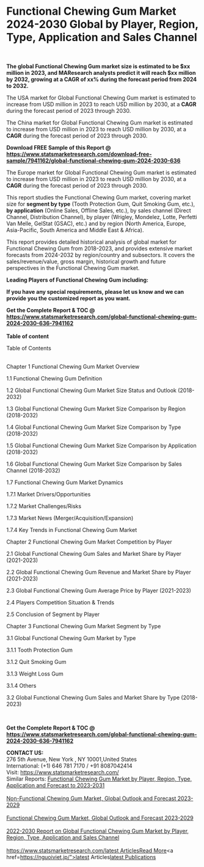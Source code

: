 <h1>Functional Chewing Gum Market 2024-2030 Global by Player, Region, Type, Application and Sales Channel</h1><br/><p><strong>The global Functional Chewing Gum market size is estimated to be $xx million in 2023, and MAResearch analysts predict it will reach $xx million by 2032, growing at a <strong>CAGR</strong> of xx% during the forecast period from 2024 to 2032.</strong></p><p>The USA market for Global Functional Chewing Gum market is estimated to increase from USD million in 2023 to reach USD million by 2030, at a <strong>CAGR</strong> during the forecast period of 2023 through 2030.</p><p>The China market for Global Functional Chewing Gum market is estimated to increase from USD million in 2023 to reach USD million by 2030, at a <strong>CAGR</strong> during the forecast period of 2023 through 2030.</p><p><strong>Download FREE Sample of this Report @ <a href="https://www.statsmarketresearch.com/download-free-sample/7941162/global-functional-chewing-gum-2024-2030-636">https://www.statsmarketresearch.com/download-free-sample/7941162/global-functional-chewing-gum-2024-2030-636</a></strong></p><p>The Europe market for Global Functional Chewing Gum market is estimated to increase from USD million in 2023 to reach USD million by 2030, at a <strong>CAGR</strong> during the forecast period of 2023 through 2030.</p><p>This report studies the Functional Chewing Gum market, covering market size for <strong>segment by type</strong> (Tooth Protection Gum, Quit Smoking Gum, etc.), <strong>by application</strong> (Online Sales, Offline Sales, etc.), by sales channel (Direct Channel, Distribution Channel), by player (Wrigley, Mondelez, Lotte, Perfetti Van Melle, GelStat (GSAC), etc.) and by region (North America, Europe, Asia-Pacific, South America and Middle East & Africa).</p><p>This report provides detailed historical analysis of global market for Functional Chewing Gum from 2018-2023, and provides extensive market forecasts from 2024-2032 by region/country and subsectors. It covers the sales/revenue/value, gross margin, historical growth and future perspectives in the Functional Chewing Gum market.</p><p><strong>Leading Players of Functional Chewing Gum including:</strong></p><p><strong>If you have any special requirements, please let us know and we can provide you the customized report as you want.</strong></p><div><b>Get the Complete Report & TOC @ <a href="https://www.statsmarketresearch.com/global-functional-chewing-gum-2024-2030-636-7941162">https://www.statsmarketresearch.com/global-functional-chewing-gum-2024-2030-636-7941162</a></b></div><br><b>Table of content</b><p>Table of Contents<br />
 
 <br />
 
 Chapter 1 Functional Chewing Gum Market Overview<br />
 
  1.1 Functional Chewing Gum Definition<br />
 
  1.2 Global Functional Chewing Gum Market Size Status and Outlook (2018-2032)<br />
 
  1.3 Global Functional Chewing Gum Market Size Comparison by Region (2018-2032)<br />
 
  1.4 Global Functional Chewing Gum Market Size Comparison by Type (2018-2032)<br />
 
  1.5 Global Functional Chewing Gum Market Size Comparison by Application (2018-2032)<br />
 
  1.6 Global Functional Chewing Gum Market Size Comparison by Sales Channel (2018-2032)<br />
 
  1.7 Functional Chewing Gum Market Dynamics<br />
 
  1.7.1 Market Drivers/Opportunities<br />
 
  1.7.2 Market Challenges/Risks<br />
 
  1.7.3 Market News (Merger/Acquisition/Expansion)<br />
 
  1.7.4 Key Trends in Functional Chewing Gum Market<br />
 
 Chapter 2 Functional Chewing Gum Market Competition by Player<br />
 
  2.1 Global Functional Chewing Gum Sales and Market Share by Player (2021-2023)<br />
 
  2.2 Global Functional Chewing Gum Revenue and Market Share by Player (2021-2023)<br />
 
  2.3 Global Functional Chewing Gum Average Price by Player (2021-2023)<br />
 
  2.4 Players Competition Situation & Trends<br />
 
  2.5 Conclusion of Segment by Player<br />
 
 Chapter 3 Functional Chewing Gum Market Segment by Type<br />
 
  3.1 Global Functional Chewing Gum Market by Type<br />
 
  3.1.1 Tooth Protection Gum<br />
 
  3.1.2 Quit Smoking Gum<br />
 
  3.1.3 Weight Loss Gum<br />
 
  3.1.4 Others<br />
 
  3.2 Global Functional Chewing Gum Sales and Market Share by Type (2018-2023)<br />
 
 <br><div><b>Get the Complete Report & TOC @ <a href="https://www.statsmarketresearch.com/global-functional-chewing-gum-2024-2030-636-7941162">https://www.statsmarketresearch.com/global-functional-chewing-gum-2024-2030-636-7941162</a></b></div></p> <b>CONTACT US:</b><br>276 5th Avenue, New York , NY 10001,United States<br>International: (+1) 646 781 7170 / +91 8087042414<br>Visit: <a href="https://www.statsmarketresearch.com/">https://www.statsmarketresearch.com/</a><br>Similar Reports: <a href="https://www.statsmarketresearch.com/global-functional-chewing-gum-2024-2030-636-7941162">Functional Chewing Gum Market by Player, Region, Type, Application and Forecast to 2023-2031 </a><br/><br/><a href="https://www.statsmarketresearch.com/global-functional-chewing-gum-2024-2030-636-7941162">Non-Functional Chewing Gum Market, Global Outlook and Forecast 2023-2029</a><br/><br/><a href="https://www.statsmarketresearch.com/global-functional-chewing-gum-2024-2030-636-7941162">Functional Chewing Gum Market, Global Outlook and Forecast 2023-2029</a><br/><br/><a href="https://www.statsmarketresearch.com/global-functional-chewing-gum-2024-2030-636-7941162">2022-2030 Report on Global Functional Chewing Gum Market by Player, Region, Type, Application and Sales Channel</a><br/><br/><a href="https://gyeongbokgung.com">https://www.statsmarketresearch.com/</a><a href="https://hallyeomaritime.com">latest Articles</a><a href="https://jingwansa.com">Read More</a><a href=https://nguoiviet.jp/">latest Articles</a><a href="https://www.intelmarketresearch.com/">latest Publications</a>